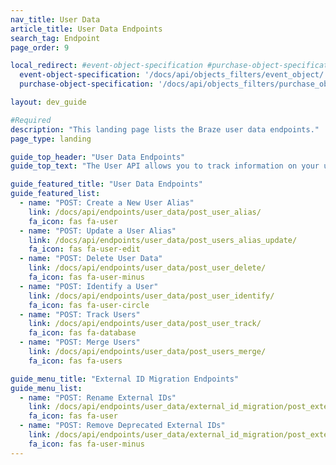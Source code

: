 ```yaml
---
nav_title: User Data
article_title: User Data Endpoints
search_tag: Endpoint
page_order: 9

local_redirect: #event-object-specification #purchase-object-specification
  event-object-specification: '/docs/api/objects_filters/event_object/'
  purchase-object-specification: '/docs/api/objects_filters/purchase_object/'

layout: dev_guide

#Required
description: "This landing page lists the Braze user data endpoints."
page_type: landing

guide_top_header: "User Data Endpoints"
guide_top_text: "The User API allows you to track information on your users by logging data about your users that comes from outside your mobile app. You can also use this API to delete users for testing or other purposes. <br> <br> All API endpoints have a data payload limit of 4MB. Attempts to post more data than 4MB will fail with an HTTP 413 Request Entity Too Large. <br> <br> The following examples contain the URL https://rest.iad-01.braze.com, but some customers will need to use a different endpoint URL, for example if you are hosted in Braze's EU data center or have a dedicated Braze installation. Your Success Manager will inform you if you should use a different endpoint URL."

guide_featured_title: "User Data Endpoints"
guide_featured_list:
  - name: "POST: Create a New User Alias"
    link: /docs/api/endpoints/user_data/post_user_alias/
    fa_icon: fas fa-user
  - name: "POST: Update a User Alias"
    link: /docs/api/endpoints/user_data/post_users_alias_update/
    fa_icon: fas fa-user-edit
  - name: "POST: Delete User Data"
    link: /docs/api/endpoints/user_data/post_user_delete/
    fa_icon: fas fa-user-minus
  - name: "POST: Identify a User"
    link: /docs/api/endpoints/user_data/post_user_identify/
    fa_icon: fas fa-user-circle
  - name: "POST: Track Users"
    link: /docs/api/endpoints/user_data/post_user_track/
    fa_icon: fas fa-database
  - name: "POST: Merge Users"
    link: /docs/api/endpoints/user_data/post_users_merge/
    fa_icon: fas fa-users

guide_menu_title: "External ID Migration Endpoints"
guide_menu_list:
  - name: "POST: Rename External IDs"
    link: /docs/api/endpoints/user_data/external_id_migration/post_external_ids_rename/
    fa_icon: fas fa-user
  - name: "POST: Remove Deprecated External IDs"
    link: /docs/api/endpoints/user_data/external_id_migration/post_external_ids_remove/
    fa_icon: fas fa-user-minus
---
```

